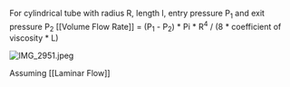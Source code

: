 For cylindrical tube with radius R, length l, entry pressure P<sub>1</sub> and exit pressure P<sub>2</sub>
\[\[Volume Flow Rate]] = (P<sub>1</sub> - P<sub>2</sub>) \* Pi \* R<sup>4</sup>
/ (8 \* coefficient of viscosity \* L)

![IMG\_2951.jpeg](img_2951.jpeg)

Assuming \[\[Laminar Flow]]
